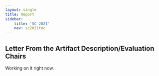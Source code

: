 ```yaml
---
layout: single
title: Report
sidebar:
    title: 'SC 2021'
    nav: sc2021toc
---
```


## Letter From the Artifact Description/Evaluation Chairs

Working on it right now.
